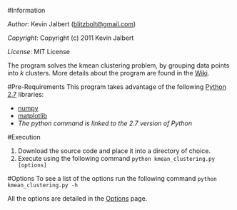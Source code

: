 #Information

*Author*:    Kevin Jalbert  (blitzbolt@gmail.com)

*Copyright*: Copyright (c) 2011 Kevin Jalbert

*License*:   MIT License

The program solves the kmean clustering problem, by grouping data points into _k_ clusters. More details about the program are found in the [Wiki](https://github.com/kevinjalbert/kmean_clustering/wiki "Wiki").

#Pre-Requirements
This program takes advantage of the following [Python 2.7](http://www.python.org/ "Python") libraries:

* [numpy](http://numpy.scipy.org/ "numpy")
* [matplotlib](http://matplotlib.sourceforge.net/ "matplotlib")
* _The python command is linked to the 2.7 version of Python_

#Execution
1. Download the source code and place it into a directory of choice.
2. Execute using the following command ```python kmean_clustering.py [options]```

#Options
To see a list of the options run the following command ```python kmean_clustering.py -h```

All the options are detailed in the [Options](https://github.com/kevinjalbert/kmean_clustering/wiki/Options "Options") page.

